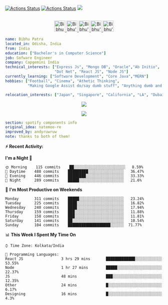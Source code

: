 [![Actions Status](https://github.com/guilyx/guilyx/workflows/wakatime-stats/badge.svg)](https://github.com/BibhuPatra)
[![Actions Status](https://github.com/guilyx/guilyx/workflows/update-gh-activity/badge.svg)](https://github.com/BibhuPatra)
![](https://visitor-badge.glitch.me/badge?page_id=BibhuPatra.BibhuPatra)

<p align="center">
<br/>
<a href="https://twitter.com/spida_rwin">
  <img alt="Bibhu Ptr | Twitter" width="35px" src="https://image.flaticon.com/icons/svg/2111/2111703.svg" />
</a>
<a href="https://www.linkedin.com/in/erwinlejeune-lkn">
  <img alt="Bibhu's LinkdeIN" width="35px" src="https://image.flaticon.com/icons/svg/2111/2111465.svg" />
</a>
<a href="https://www.facebook.com/bibhuprasad.patra.710">
  <img alt="Bibhu's Facebook" width="35px" src="https://image.flaticon.com/icons/svg/2111/2111342.svg" />
</a>
<a href="https://www.instagram.com/12haters1/">
  <img alt="Bibhu's Instagram" width="35px" src="https://image.flaticon.com/icons/svg/2111/2111421.svg" />
</a>
<a href="https://open.spotify.com/user/31ls4wrgmqts42ihutxzzrrmfro4">
  <img alt="Bibhu's Spotify" width="35px" src="https://image.flaticon.com/icons/svg/2111/2111627.svg" />
</a>
</p>

```yaml
name: Bibhu Patra
located_in: Odisha, India
from: India
education: ["Bachelor's in Computer Science"]
job: Sofware Engineer
company: Capgemini India
technical_interests: ["Express Js", "Mongo DB", "Oracle","Ab Initio", 
                      "Dot Net", "React JS", "Node JS"]
currently_learning: ["Software Development", "Core Java","MERN"]
hobbies: ["Football", "Cinema", "Athetic Thinking",
          "Making Google Assist do/say dumb stuff", "Anything dumb and useless"]

relocation_interests: ["Japan", "Singapore", "California", "LA", "Dubai"]
```

<p align="center">
  <img alig src="https://github-profile-trophy.vercel.app/?username=guilyx&column=6&rank=SSS,SS,S,AAA,AA,A,B,C" />
</p>


<p align="center">
  <a href="https://guilyx.vercel.app/api/now-playing?open">
    <!-- Music bars move to the beat and are colored based on the track's happiness, danceability and energy! -->
  </a>
</p>

<p align="center">
  <img src="https://guilyx.vercel.app/api/top-played">
</p>
 
```yaml
section: spotify components info
original_idea: natemoo-re
improved_by: andyruwruw
note: thanks to both of them!
```


**:zap: Recent Activity:**

<!--START_SECTION:waka-->

**I'm a Night 🦉** 

```text
🌞 Morning    115 commits    ██░░░░░░░░░░░░░░░░░░░░░░░   8.59% 
🌆 Daytime    488 commits    █████████░░░░░░░░░░░░░░░░   36.47% 
🌃 Evening    446 commits    ████████░░░░░░░░░░░░░░░░░   33.33% 
🌙 Night      289 commits    █████░░░░░░░░░░░░░░░░░░░░   21.6%

```
📅 **I'm Most Productive on Weekends** 

```text
Monday       311 commits    █████░░░░░░░░░░░░░░░░░░░░   23.24% 
Tuesday      225 commits    ████░░░░░░░░░░░░░░░░░░░░░   16.82% 
Wednesday    240 commits    ████░░░░░░░░░░░░░░░░░░░░░   17.94% 
Thursday     159 commits    ███░░░░░░░░░░░░░░░░░░░░░░   11.88% 
Friday       158 commits    ███░░░░░░░░░░░░░░░░░░░░░░   11.81% 
Saturday     141 commits    ██░░░░░░░░░░░░░░░░░░░░░░░   10.54% 
Sunday       104 commits    ███████████████████░░░░░░  71.77%

```


📊 **This Week I Spent My Time On** 

```text
⌚︎ Time Zone: Kolkata/India

💬 Programming Languages: 
React JS                 3 hrs 29 mins       █████████████░░░░░░░░░░░░   53.55% 
Node                     1 hr 27 mins        █████░░░░░░░░░░░░░░░░░░░░   22.37% 
JS                       48 mins             ███░░░░░░░░░░░░░░░░░░░░░░   12.35% 
Other                    24 mins             █░░░░░░░░░░░░░░░░░░░░░░░░   6.17% 
Designing                16 mins             █░░░░░░░░░░░░░░░░░░░░░░░░   4.3%

```


<!--END_SECTION:waka-->

